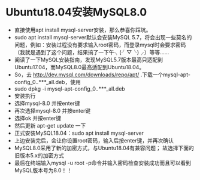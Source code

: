 # Ubuntu18.04安装MySQL8.0

- 直接使用apt install mysql-server安装，那么恭喜你踩坑。
- sudo apt install mysql-server默认会安装MySQL 5.7，将会出现一些莫名的问题，例如：安装过程没有要求输入root密码，而登录mysql时会要求密码（我就是遇到了这个问题，结果搞了一下午╮(╯▽╰)╭）等等……
- 阅读了一下MySQL安装指南，发现MySQL5.7版本最高只适配到Ubuntu17.04，而MySQL8.0最高适配到Ubuntu18.04。
- So，去 http://dev.mysql.com/downloads/repo/apt/ .下载一个mysql-apt-config_0.*.****_all.deb，使用
- sudo dpkg -i mysql-apt-config_0.*.****_all.deb
- 安装执行
- 选择mysql-8.0 并按enter键
- 再次选择mysql-8.0 并按enter键
- 选择ok 并按enter键
- 然后更新 apt-get update 一下
- 正式安装MySQL18.04：sudo apt install mysql-server
- 上边安装完后，会让你设置root密码，输入后按enter键，并再次确认
- MySQL8.0采用了新的加密方式，与Ubuntu18.04有兼容问题；
故选择下面的旧版本5.x的加密方式
- 最后在终端输入mysql -u root -p命令并输入密码检查安装成功而且可以看到MySQL版本号为8.0！！
